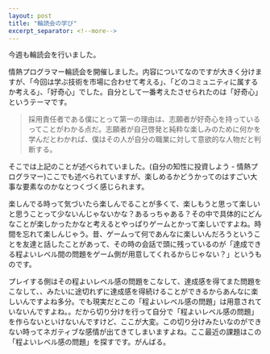 ```yaml
---
layout: post
title: "輪読会の学び"
excerpt_separator: <!--more-->
---
```

今週も輪読会を行いました。
<!--more-->
情熱プログラマー輪読会を開催しました。内容についてなのですが大きく分けますが、「今回は学ぶ技術を市場に合わせて考える」、「どのコミュニティに属するか考える」、「好奇心」でした。自分として一番考えたさせられたのは「好奇心」というテーマです。

> 採用責任者である僕にとって第一の理由は、志願者が好奇心を持っているってことがわかる点だ。志願者が自己啓発と純粋な楽しみのために何かを学んだとわかれば、僕はその人が自分の職業に対して意欲的な人物だと判断する。

そこでは上記のことが述べられていました。(自分の知性に投資しよう - 情熱プログラマー)ここでも述べられていますが、楽しめるかどうかってのはすごい大事な要素なのかなとつくづく感じられます。

楽しんでる時って気づいたら楽しんでることが多くて、楽しもうと思って楽しいと思うことって少ないんじゃないかな？あるっちゃある？その中で具体的にどんなことが楽しかったかなと考えるとやっぱりゲームとかって楽しいですよね。時間を忘れて楽しんじゃう。昔、ゲームって何であんなに楽しいんだろうということを友達と話したことがあって、その時の会話で頭に残っているのが「達成できる程よいレベル間の問題をゲーム側が用意してくれるからじゃない？」というものです。

プレイする側はその程よいレベル感の問題をこなして、達成感を得てまた問題をこなして、、みたいに途切れずに達成感を得続けることができるからあんなに楽しいんですよね多分。でも現実だとこの「程よいレベル感の問題」は用意されていないんですよね。。だから切り分けを行って自分で「程よいレベル感の問題」を作らないといけないんですけど、ここが大変。この切り分けみたいなのができない時ってネガティブな感情が出てきてしまいますよね。ここ最近の課題はこの「程よいレベル感の問題」を探すです。がんばる。
